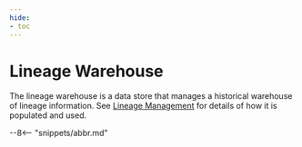 ```yaml
---
hide:
- toc
---
```


<!-- SPDX-License-Identifier: CC-BY-4.0 -->
<!-- Copyright Contributors to the Egeria project 2020. -->

# Lineage Warehouse

The lineage warehouse is a data store that manages a historical warehouse of lineage information.  See [Lineage Management](/features/lineage-management/overview) for details of how it is populated and used.


--8<-- "snippets/abbr.md"
